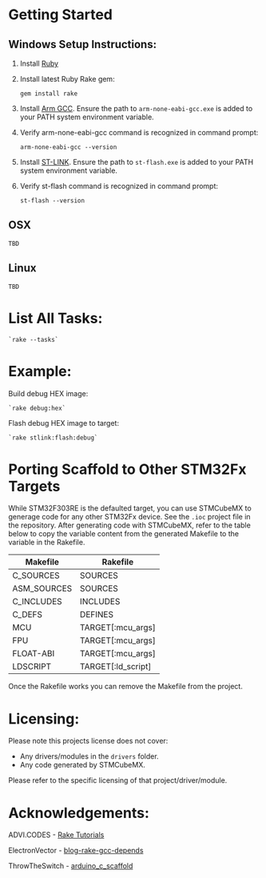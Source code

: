 # Getting Started

## Windows Setup Instructions:

1. Install [Ruby](https://rubyinstaller.org/)

2. Install latest Ruby Rake gem:

    `gem install rake`

3. Install [Arm GCC](https://developer.arm.com/tools-and-software/open-source-software/developer-tools/gnu-toolchain/gnu-rm/downloads). Ensure the path to `arm-none-eabi-gcc.exe` is added to your PATH system environment variable.

4. Verify arm-none-eabi-gcc command is recognized in command prompt:

    `arm-none-eabi-gcc --version`

5. Install [ST-LINK](https://github.com/stlink-org/stlink/releases/). Ensure the path to `st-flash.exe` is added to your PATH system environment variable.

6. Verify st-flash command is recognized in command prompt:

    `st-flash --version`

## OSX

    TBD

## Linux

    TBD


# List All Tasks:

    `rake --tasks`

# Example:

Build debug HEX image:

    `rake debug:hex`

Flash debug HEX image to target:

    `rake stlink:flash:debug`

# Porting Scaffold to Other STM32Fx Targets

While STM32F303RE is the defaulted target, you can use STMCubeMX to generage code for any other STM32Fx device. See the `.ioc` project file in the repository. After generating code with STMCubeMX, refer to the table below to copy the variable content from the generated Makefile to the variable in the Rakefile.

| Makefile | Rakefile |
|-|-|
| C_SOURCES | SOURCES |
| ASM_SOURCES | SOURCES |
| C_INCLUDES | INCLUDES |
| C_DEFS | DEFINES |
| MCU | TARGET[:mcu_args] |
| FPU | TARGET[:mcu_args] |
| FLOAT-ABI | TARGET[:mcu_args] |
| LDSCRIPT | TARGET[:ld_script] |

Once the Rakefile works you can remove the Makefile from the project.

# Licensing:

Please note this projects license does not cover:

* Any drivers/modules in the `drivers` folder.
* Any code generated by STMCubeMX.

Please refer to the specific licensing of that project/driver/module.

# Acknowledgements:

ADVI.CODES - [Rake Tutorials](https://avdi.codes/tag/rake)

ElectronVector - [blog-rake-gcc-depends](https://github.com/ElectronVector/blog-rake-gcc-depends)

ThrowTheSwitch - [arduino_c_scaffold](https://github.com/ThrowTheSwitch/arduino_c_scaffold)







